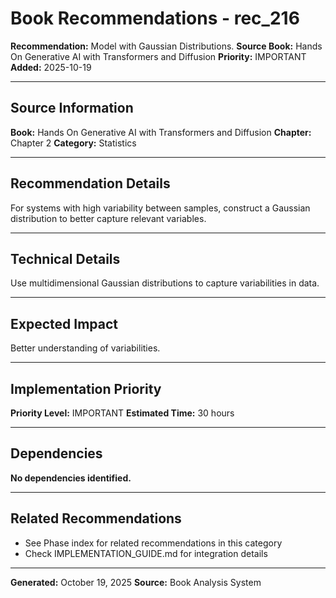 # Book Recommendations - rec_216

**Recommendation:** Model with Gaussian Distributions.
**Source Book:** Hands On Generative AI with Transformers and Diffusion
**Priority:** IMPORTANT
**Added:** 2025-10-19

---

## Source Information

**Book:** Hands On Generative AI with Transformers and Diffusion
**Chapter:** Chapter 2
**Category:** Statistics

---

## Recommendation Details

For systems with high variability between samples, construct a Gaussian distribution to better capture relevant variables.

---

## Technical Details

Use multidimensional Gaussian distributions to capture variabilities in data.

---

## Expected Impact

Better understanding of variabilities.

---

## Implementation Priority

**Priority Level:** IMPORTANT
**Estimated Time:** 30 hours

---

## Dependencies

**No dependencies identified.**

---

## Related Recommendations

- See Phase index for related recommendations in this category
- Check IMPLEMENTATION_GUIDE.md for integration details

---

**Generated:** October 19, 2025
**Source:** Book Analysis System
